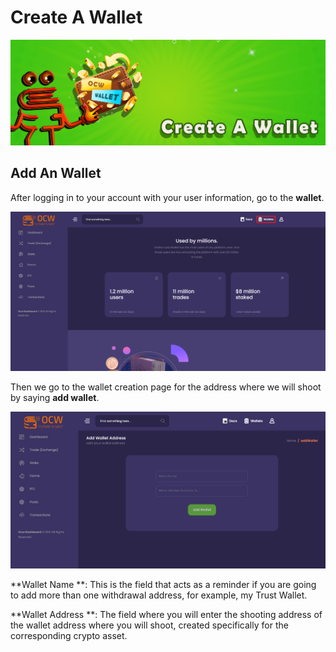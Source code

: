 # Create A Wallet

![Your wallet address is created specifically for you from the moment you register in the system, you can only add your wallet address to the system.](<../.gitbook/assets/1415x475  - Banner- Create A wallet.jpg>)

## Add An Wallet



After logging in to your account with your user information, go to the **wallet**.

![](<../.gitbook/assets/1 (3) (1).png>)

Then we go to the wallet creation page for the address where we will shoot by saying **add wallet**.

![](<../.gitbook/assets/2 (1) (1) (1).png>)

**Wallet Name **: This is the field that acts as a reminder if you are going to add more than one withdrawal address, for example, my Trust Wallet.



**Wallet Address **: The field where you will enter the shooting address of the wallet address where you will shoot, created specifically for the corresponding crypto asset.
